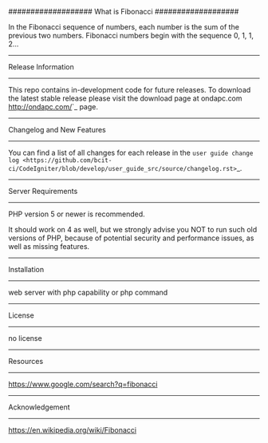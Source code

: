 ###################
What is Fibonacci
###################

In the Fibonacci sequence of numbers, each number is the sum of the previous two numbers. 
Fibonacci numbers begin with the sequence 0, 1, 1, 2...

*******************
Release Information
*******************

This repo contains in-development code for future releases. To download the
latest stable release please visit the download page at ondapc.com
<http://ondapc.com/>`_ page.

**************************
Changelog and New Features
**************************

You can find a list of all changes for each release in the `user
guide change log <https://github.com/bcit-ci/CodeIgniter/blob/develop/user_guide_src/source/changelog.rst>`_.

*******************
Server Requirements
*******************

PHP version 5 or newer is recommended.

It should work on 4 as well, but we strongly advise you NOT to run
such old versions of PHP, because of potential security and performance
issues, as well as missing features.

************
Installation
************

web server with php capability or php command

*******
License
*******
no license

*********
Resources
*********
https://www.google.com/search?q=fibonacci

***************
Acknowledgement
***************

https://en.wikipedia.org/wiki/Fibonacci

